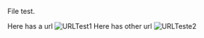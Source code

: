 File test.

Here has a url ![URLTest1](http://google.com.br)
Here has other url ![URLTeste2](http://linux.org)
